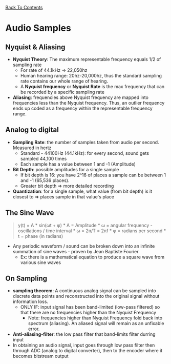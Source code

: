 [Back To Contents](../README.md)

# Audio Samples

## Nyquist & Aliasing
* **Nyquist Theory**: The maximum representable frequency equals 1/2 of sampling rate
  * For rate of 44.1kHz => 22,050hz
  * Human hearing range: 20hz-20,000hz, thus the standard sampling rate contains our whole range of hearing.
  * A **Nyquist frequency** or **Nyquist Rate** is the max frequency that can be recorded by a specific sampling rate
* **Aliasing**: frequencies above Nyquist frequency are mapped into frequencies less than the Nyquist frequency. Thus, an outlier frequency ends up coded as a frequency within the representable frequency range.

## Analog to digital
  * **Sampling Rate**: the number of samples taken from audio per second. Measured in hertz
    * Standard - 44100Hz (44.1kHz): for every second, sound gets sampled 44,100 times
    * Each sample has a value between 1 and -1 (Amplitude)
  * **Bit Depth**: possible amplitudes for a single sample
    * If bit depth is 16: you have 2^16 of places a sample can be between 1 and -1 (65,536 places).
    * Greater bit depth => more detailed recording
  * **Quantization**: for a single sample, what value (from bit depth) is it closest to => places sample in that value's place



  ## The Sine Wave
  > y(t) = A * sin(ωt + φ)
    * A = Amplitude
    * ω = angular frequency - oscillations / time interval
      * ω = 2π/T = 2πf
    * φ = radians per second
    * t = phase (in radians)

  * Any periodic waveform / sound can be broken down into an infinite summation of sine waves - proven by Jean Baptiste Fourier
    * Ex: there is a mathematical equation to produce a square wave from various sine waves

## On Sampling
* **sampling theorem**: A continuous analog signal can be sampled into discrete data points and reconstructed into the original signal without information loss.
  * ONLY IF: input signal has been band-limited (low-pass filtered) so that there are no frequencies higher than the Nyquist Frequency
    * Note: frequencies higher than Nyquist Frequency fold back into spectrum (aliasing). An aliased signal will remain as an unfixable error.
* **Anti-aliasing-filter**: the low pass filter that band-limits filter durring input
* In obtaining an audio signal, input goes through low pass filter then through ADC (analog to digital converter), then to the encoder where it becomes bitstream output
